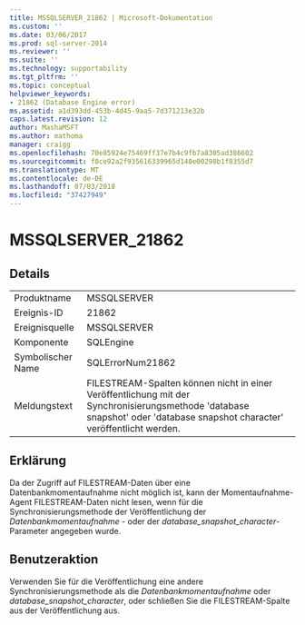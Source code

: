 ```yaml
---
title: MSSQLSERVER_21862 | Microsoft-Dokumentation
ms.custom: ''
ms.date: 03/06/2017
ms.prod: sql-server-2014
ms.reviewer: ''
ms.suite: ''
ms.technology: supportability
ms.tgt_pltfrm: ''
ms.topic: conceptual
helpviewer_keywords:
- 21862 (Database Engine error)
ms.assetid: a1d393dd-453b-4d45-9aa5-7d371213e32b
caps.latest.revision: 12
author: MashaMSFT
ms.author: mathoma
manager: craigg
ms.openlocfilehash: 70e85924e75469ff37e7b4c9fb7a8305ad386602
ms.sourcegitcommit: f8ce92a2f935616339965d140e00298b1f8355d7
ms.translationtype: MT
ms.contentlocale: de-DE
ms.lasthandoff: 07/03/2018
ms.locfileid: "37427949"
---
```

# <a name="mssqlserver21862"></a>MSSQLSERVER_21862
    
## <a name="details"></a>Details  
  
|||  
|-|-|  
|Produktname|MSSQLSERVER|  
|Ereignis-ID|21862|  
|Ereignisquelle|MSSQLSERVER|  
|Komponente|SQLEngine|  
|Symbolischer Name|SQLErrorNum21862|  
|Meldungstext|FILESTREAM-Spalten können nicht in einer Veröffentlichung mit der Synchronisierungsmethode 'database snapshot' oder 'database snapshot character' veröffentlicht werden.|  
  
## <a name="explanation"></a>Erklärung  
 Da der Zugriff auf FILESTREAM-Daten über eine Datenbankmomentaufnahme nicht möglich ist, kann der Momentaufnahme-Agent FILESTREAM-Daten nicht lesen, wenn für die Synchronisierungsmethode der Veröffentlichung der *Datenbankmomentaufnahme* - oder der *database_snapshot_character*-Parameter angegeben wurde.  
  
## <a name="user-action"></a>Benutzeraktion  
 Verwenden Sie für die Veröffentlichung eine andere Synchronisierungsmethode als die *Datenbankmomentaufnahme* oder *database_snapshot_character*, oder schließen Sie die FILESTREAM-Spalte aus der Veröffentlichung aus.  
  
  
